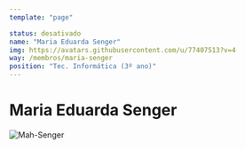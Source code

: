 ```yaml
---
template: "page"

status: desativado
name: "Maria Eduarda Senger"
img: https://avatars.githubusercontent.com/u/77407513?v=4
way: /membros/maria-senger
position: "Tec. Informática (3º ano)"
---
```


# Maria Eduarda Senger

 ![Mah-Senger](https://avatars.githubusercontent.com/u/77407513?v=4)
